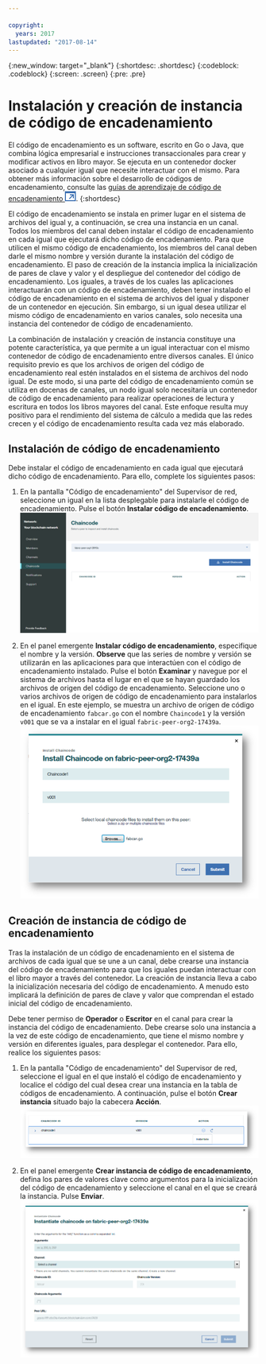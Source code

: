 ```yaml
---

copyright:
  years: 2017
lastupdated: "2017-08-14"
---
```


{:new_window: target="_blank"}
{:shortdesc: .shortdesc}
{:codeblock: .codeblock}
{:screen: .screen}
{:pre: .pre}

# Instalación y creación de instancia de código de encadenamiento

El código de encadenamiento es un software, escrito en Go o Java, que combina lógica empresarial e instrucciones transaccionales para crear y modificar activos en libro mayor. Se ejecuta en un contenedor docker asociado a cualquier igual que necesite interactuar con el mismo. Para obtener más información sobre el desarrollo de códigos de encadenamiento, consulte las [guías de aprendizaje de código de encadenamiento ![Icono de enlace externo](../images/external_link.svg "Icono de enlace externo")](http://hyperledger-fabric.readthedocs.io/en/latest/chaincode.html).
{:shortdesc}

El código de encadenamiento se instala en primer lugar en el sistema de archivos del igual y, a continuación, se crea una instancia en un canal. Todos los miembros del canal deben instalar el código de encadenamiento en cada igual que ejecutará dicho código de encadenamiento. Para que utilicen el mismo código de encadenamiento, los miembros del canal deben darle el mismo nombre y versión durante la instalación del código de encadenamiento. El paso de creación de la instancia implica la inicialización de pares de clave y valor y el despliegue del contenedor del código de encadenamiento.  Los iguales, a través de los cuales las aplicaciones interactuarán con un código de encadenamiento, deben tener instalado el código de encadenamiento en el sistema de archivos del igual y disponer de un contenedor en ejecución. Sin embargo, si un igual desea utilizar el mismo código de encadenamiento en varios canales, solo necesita una instancia del contenedor de código de encadenamiento.  

La combinación de instalación y creación de instancia constituye una potente característica, ya que permite a un igual interactuar con el mismo contenedor de código de encadenamiento entre diversos canales. El único requisito previo es que los archivos de origen del código de encadenamiento real estén instalados en el sistema de archivos del nodo igual. De este modo, si una parte del código de encadenamiento común se utiliza en docenas de canales, un nodo igual solo necesitaría un contenedor de código de encadenamiento para realizar operaciones de lectura y escritura en todos los libros mayores del canal. Este enfoque resulta muy positivo para el rendimiento del sistema de cálculo a medida que las redes crecen y el código de encadenamiento resulta cada vez más elaborado.   

## Instalación de código de encadenamiento
Debe instalar el código de encadenamiento en cada igual que ejecutará dicho código de encadenamiento. Para ello, complete los siguientes pasos:
1. En la pantalla "Código de encadenamiento" del Supervisor de red, seleccione un igual en la lista desplegable para instalarle el código de encadenamiento. Pulse el botón **Instalar código de encadenamiento**.
  ![Pantalla Código de encadenamiento](../images/chaincode_install_overview.png "Pantalla Código de encadenamiento")  
  
2. En el panel emergente **Instalar código de encadenamiento**, especifique el nombre y la versión. **Observe** que las series de nombre y versión se utilizarán en las aplicaciones para que interactúen con el código de encadenamiento instalado. Pulse el botón **Examinar** y navegue por el sistema de archivos hasta el lugar en el que se hayan guardado los archivos de origen del código de encadenamiento. Seleccione uno o varios archivos de origen de código de encadenamiento para instalarlos en el igual. En este ejemplo, se muestra un archivo de origen de código de encadenamiento `fabcar.go` con el nombre `Chaincode1` y la versión `v001` que se va a instalar en el igual `fabric-peer-org2-17439a`.
  ![Instalar código de encadenamiento](../images/chaincode_install.png "Instalar código de encadenamiento")

## Creación de instancia de código de encadenamiento
Tras la instalación de un código de encadenamiento en el sistema de archivos de cada igual que se une a un canal, debe crearse una instancia del código de encadenamiento para que los iguales puedan interactuar con el libro mayor a través del contenedor. La creación de instancia lleva a cabo la inicialización necesaria del código de encadenamiento. A menudo esto implicará la definición de pares de clave y valor que comprendan el estado inicial del código de encadenamiento.  

Debe tener permiso de **Operador** o **Escritor** en el canal para crear la instancia del código de encadenamiento. Debe crearse solo una instancia a la vez de este código de encadenamiento, que tiene el mismo nombre y versión en diferentes iguales, para desplegar el contenedor. Para ello, realice los siguientes pasos:
1. En la pantalla "Código de encadenamiento" del Supervisor de red, seleccione el igual en el que instaló el código de encadenamiento y localice el código del cual desea crear una instancia en la tabla de códigos de encadenamiento. A continuación, pulse el botón **Crear instancia** situado bajo la cabecera **Acción**.   
  ![Crear instancia de código de encadenamiento](../images/chaincode_instantiate.png "Crear instancia de código de encadenamiento")  
  
2. En el panel emergente **Crear instancia de código de encadenamiento**, defina los pares de valores clave como argumentos para la inicialización del código de encadenamiento y seleccione el canal en el que se creará la instancia. Pulse **Enviar**.
  ![Panel Crear instancia de código de encadenamiento](../images/chaincode_instantiate_panel.png "Panel Crear instancia de código de encadenamiento")   
